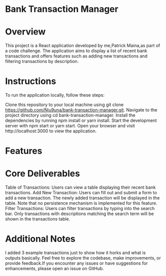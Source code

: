 
# Bank Transaction Manager
# Overview
This project is a React application developed by me,Patrick Maina,as part of a code challenge. The application aims to display a list of recent bank transactions and offers features such as adding new transactions and filtering transactions by description.

# Instructions
To run the application locally, follow these steps:

Clone this repository to your local machine using git clone https://github.com/Nju9una/bank-transaction-manager.git.
Navigate to the project directory using cd bank-transaction-manager.
Install the dependencies by running npm install or yarn install.
Start the development server with npm start or yarn start.
Open your browser and visit http://localhost:3000 to view the application.
# Features
# Core Deliverables
Table of Transactions: Users can view a table displaying their recent bank transactions.
Add New Transaction: Users can fill out and submit a form to add a new transaction. The newly added transaction will be displayed in the table. Note that no persistence mechanism is implemented for this feature.
Filter Transactions: Users can filter transactions by typing into the search bar. Only transactions with descriptions matching the search term will be shown in the transactions table.
# Additional Notes
I added 3 example transactions just to show how it horks and what is outputs basically.
Feel free to explore the codebase, make improvements, or provide feedback.If you encounter any issues or have suggestions for enhancements, please open an issue on GitHub.